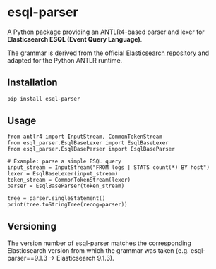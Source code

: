# esql-parser

A Python package providing an ANTLR4-based parser and lexer for
**Elasticsearch ESQL (Event Query Language)**.

The grammar is derived from the official [Elasticsearch repository](https://github.com/elastic/elasticsearch)
and adapted for the Python ANTLR runtime.

## Installation

```bash
pip install esql-parser
```

## Usage
```
from antlr4 import InputStream, CommonTokenStream
from esql_parser.EsqlBaseLexer import EsqlBaseLexer
from esql_parser.EsqlBaseParser import EsqlBaseParser

# Example: parse a simple ESQL query
input_stream = InputStream("FROM logs | STATS count(*) BY host")
lexer = EsqlBaseLexer(input_stream)
token_stream = CommonTokenStream(lexer)
parser = EsqlBaseParser(token_stream)

tree = parser.singleStatement()
print(tree.toStringTree(recog=parser))
```

## Versioning

The version number of esql-parser matches the corresponding
Elasticsearch version from which the grammar was taken
(e.g. esql-parser==9.1.3 → Elasticsearch 9.1.3).